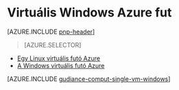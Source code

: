 <properties
   pageTitle="A virtuális Windows operációs rendszert futtató |} Architektúra hivatkozás |} Microsoft Azure"
   description="Hogyan Azure-méretezhetőség, tűrőképessége, kezelhetőség és biztonsági kifizető figyelmet egy virtuális futtatásához."
   services=""
   documentationCenter="na"
   authors="MikeWasson"
   manager="roshar"
   editor=""
   tags=""/>

<tags
   ms.service="guidance"
   ms.devlang="na"
   ms.topic="article"
   ms.tgt_pltfrm="na"
   ms.workload="na"
   ms.date="10/20/2016"
   ms.author="mwasson"/>

# <a name="running-a-windows-vm-on-azure"></a>Virtuális Windows Azure fut

[AZURE.INCLUDE [pnp-header](../../includes/guidance-pnp-header-include.md)]

> [AZURE.SELECTOR]
- [Egy Linux virtuális futó Azure](guidance-compute-single-vm-linux.md)
- [A Windows virtuális futó Azure](guidance-compute-single-vm.md)

[AZURE.INCLUDE [gudiance-comput-single-vm-windows](../../includes/guidance-compute-single-vm-windows.md)]

